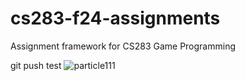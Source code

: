# cs283-f24-assignments
Assignment framework for CS283 Game Programming

git push test
![particle111](https://github.com/user-attachments/assets/3ab60297-f9bf-4163-bfd5-72c3b997d328)
